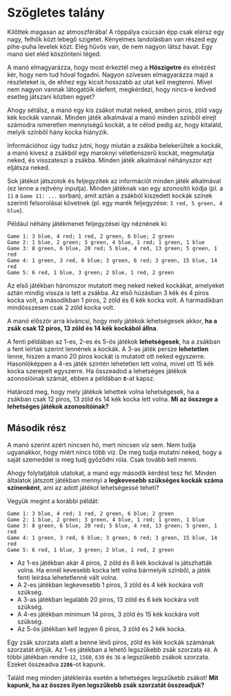 # Szögletes talány

Kilőttek magasan az atmoszférába! A röppálya csúcsán épp csak elérsz egy nagy, felhők közt lebegő szigetet. Kényelmes landolásban van részed egy pihe-puha levelek közt. Elég hűvös van, de nem nagyon látsz havat. Egy manó siet eléd köszönteni téged.

A manó elmagyarázza, hogy most érkeztél meg a **Hószigetre** és elnézést kér, hogy nem tud hóval fogadni. Nagyon szívesen elmagyarázza majd a részleteket is, de ehhez egy kicsit hosszabb az utat kell megtenni. Mivel nem nagyon vannak látogatóik idefent, megkérdezi, hogy nincs-e kedved esetleg játszani közben egyet?

Ahogy sétálsz, a manó egy kis zsákot mutat neked, amiben piros, zöld vagy kék kockák vannak. Minden játék alkalmával a manó minden színből elrejt számodra ismeretlen mennyiségű kockát, a te célod pedig az, hogy kitaláld, melyik színből hány kocka hiányzik.

Információhoz úgy tudsz jutni, hogy miután a zsákba belekerültek a kockák, a manó kivesz a zsákból egy maroknyi véletlenszerű kockát, megmutatja neked, és visszateszi a zsákba. Minden játék alkalmával néhányszor ezt eljátsza neked.

Sok játékot játszotok és feljegyzitek az információt minden játék alkalmával (ez lenne a rejtvény inputja). Minden játéknak van egy azonosító kódja (pl. a ``11`` a ``Game 11: ...`` sorban), amit aztán a zsákból kiszedett kockák színek szerinti felsorolásai követnek (pl. egy marék feljegyzése: ``3 red, 5 green, 4 blue``). 

Például néhány játékmenet feljegyzései így néznének ki:

```
Game 1: 3 blue, 4 red; 1 red, 2 green, 6 blue; 2 green
Game 2: 1 blue, 2 green; 3 green, 4 blue, 1 red; 1 green, 1 blue
Game 3: 8 green, 6 blue, 20 red; 5 blue, 4 red, 13 green; 5 green, 1 red
Game 4: 1 green, 3 red, 6 blue; 3 green, 6 red; 3 green, 15 blue, 14 red
Game 5: 6 red, 1 blue, 3 green; 2 blue, 1 red, 2 green
```

Az első játékban háromszor mutatott meg neked neked kockákat, amelyeket aztán mindig vissza is tett a zsákba. Az első húzásban 3 kék és 4 piros kocka volt, a másodikban 1 piros, 2 zöld és 6 kék kocka volt. A harmadikban mindösszesen csak 2 zöld kocka volt.

A manó először arra kíváncsi, hogy mely játékok lehetségesek akkor, **ha a zsák csak 12 piros, 13 zöld és 14 kék kockából állna**. 

A fenti példában az 1-es, 2-es és 5-ös játékok **lehetségesek**, ha a zsákban a fent leírtak szerint lennének a kockák. A 3-as játék persze **lehetetlen** lenne, hiszen a manó 20 piros kockát is mutatott ott neked egyszerre. Hasonlóképpen a 4-es játék szintén lehetetlen lett volna, mivel ott 15 kék kocka szerepelt egyszerre. Ha összeadod a lehetséges játékok azonosíóinak számát, ebben a példában **``8``**-at kapsz. 

Határozd meg, hogy mely játékok lehettek volna lehetségesek, ha a zsákban csak 12 piros, 13 zöld és 14 kék kocka lett volna. **Mi az összege a lehetséges játékok azonosítóinak?**

## Második rész

A manó szerint azért nincsen hó, mert nincsen víz sem. Nem tudja ugyanakkor, hogy miért nincs több víz. De meg tudja mutatni neked, hogy a saját szemeddel is meg tudj győződni róla. Csak tovább kell menni.

Ahogy folytatjátok utatokat, a manó egy második kérdést tesz fel. Minden általatok játszott játékban mennyi a **legkevesebb szükséges kockák száma színenként**, ami az adott játékot lehetségessé teheti?

Vegyük megint a korábbi példát:
```
Game 1: 3 blue, 4 red; 1 red, 2 green, 6 blue; 2 green
Game 2: 1 blue, 2 green; 3 green, 4 blue, 1 red; 1 green, 1 blue
Game 3: 8 green, 6 blue, 20 red; 5 blue, 4 red, 13 green; 5 green, 1 red
Game 4: 1 green, 3 red, 6 blue; 3 green, 6 red; 3 green, 15 blue, 14 red
Game 5: 6 red, 1 blue, 3 green; 2 blue, 1 red, 2 green
```

- Az 1-es játékban akár 4 piros, 2 zöld és 6 kék kockával is játszhatták volna. Ha ennél kevesebb kocka lett volna bármelyik színből, a játék fenti leírása lehetetlenné vált volna. 
- A 2-es játékban legkevesebb 1 piros, 3 zöld és 4 kék kockára volt szükség.
- A 3-as játékban legalább 20 piros, 13 zöld és 6 kék kockára volt szükség.
- A 4-es játékban minimum 14 piros, 3 zöld és 15 kék kockára volt szükség.
- Az 5-ös játékban kell legyen 6 piros, 3 zöld és 2 kék kocka.

Egy zsák szorzata alatt a benne lévő piros, zöld és kék kockák számának szorzatát értjük. Az 1-es játékban a lehető legszűkebb zsák szorzata ``48``. A többi játékban rendre ``12``, ``1560``, ``630`` és ``36`` a legszűkebb zsákok szorzata. Ezeket összeadva **``2286``**-ot kapunk. 

Találd meg minden játékleírás esetén a lehetséges legszűkebb zsákot! **Mit kapunk, ha az összes ilyen legszűkebb zsák szorzatát összeadjuk?**